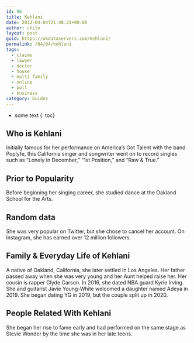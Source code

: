 ```yaml
---
id: 96
title: Kehlani
date: 2012-04-04T21:48:21+00:00
author: chito
layout: post
guid: https://ukdataservers.com/kehlani/
permalink: /04/04/kehlani
tags:
  - claims
  - lawyer
  - doctor
  - house
  - multi family
  - online
  - poll
  - business
category: Guides
---
```


* some text
{: toc}


## Who is  Kehlani
                  
                  
                  
Initially famous for her performance on America&#8217;s Got Talent with the band Poplyfe, this California singer and songwriter went on to record singles such as &#8220;Lonely in December,&#8221; &#8220;1st Position,&#8221; and &#8220;Raw & True.&#8221; 
                  
                
                
                
## Prior to Popularity 
                  
                  
                  
Before beginning her singing career, she studied dance at the Oakland School for the Arts. 
                  
                
                
                
## Random data 
                  
                  
                  
She was very popular on Twitter, but she chose to cancel her account. On Instagram, she has earned over 12 million followers. 
                  
                
                
                
## Family & Everyday Life of Kehlani
                  
                  
                  
A native of Oakland, California, she later settled in Los Angeles. Her father passed away when she was very young and her Aunt helped raise her. Her cousin is rapper Clyde Carson. In 2016, she dated NBA guard Kyrie Irving. She and guitarist Javie Young-White welcomed a daughter named Adeya in 2019. She began dating YG in 2019, but the couple split up in 2020.
                  
                
                
                
## People Related With  Kehlani
                  
                  
                  
She began her rise to fame early and had performed on the same stage as Stevie Wonder by the time she was in her late teens. 
                  
                
              
            
          
          
          
    
    
  
